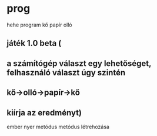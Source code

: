 # prog
hehe program
kő papír olló
## játék 1.0 beta (
## a számítógép választ egy lehetőséget, felhasználó választ úgy szintén
## kő->olló->papír->kő 
## kiírja az eredményt)
ember nyer metódus
metódus létrehozása


